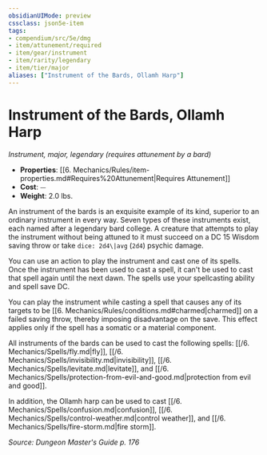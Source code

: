 ```yaml
---
obsidianUIMode: preview
cssclass: json5e-item
tags:
- compendium/src/5e/dmg
- item/attunement/required
- item/gear/instrument
- item/rarity/legendary
- item/tier/major
aliases: ["Instrument of the Bards, Ollamh Harp"]
---
```

# Instrument of the Bards, Ollamh Harp
*Instrument, major, legendary (requires attunement by a bard)*  

- **Properties**: [[6. Mechanics/Rules/item-properties.md#Requires%20Attunement\|Requires Attunement]]
- **Cost**: ⏤
- **Weight**: 2.0 lbs.

An instrument of the bards is an exquisite example of its kind, superior to an ordinary instrument in every way. Seven types of these instruments exist, each named after a legendary bard college. A creature that attempts to play the instrument without being attuned to it must succeed on a DC 15 Wisdom saving throw or take `dice: 2d4\|avg` (`2d4`) psychic damage.

You can use an action to play the instrument and cast one of its spells. Once the instrument has been used to cast a spell, it can't be used to cast that spell again until the next dawn. The spells use your spellcasting ability and spell save DC.

You can play the instrument while casting a spell that causes any of its targets to be [[6. Mechanics/Rules/conditions.md#charmed\|charmed]] on a failed saving throw, thereby imposing disadvantage on the save. This effect applies only if the spell has a somatic or a material component.

All instruments of the bards can be used to cast the following spells: [[/6. Mechanics/Spells/fly.md\|fly]], [[/6. Mechanics/Spells/invisibility.md\|invisibility]], [[/6. Mechanics/Spells/levitate.md\|levitate]], and [[/6. Mechanics/Spells/protection-from-evil-and-good.md\|protection from evil and good]].

In addition, the Ollamh harp can be used to cast [[/6. Mechanics/Spells/confusion.md\|confusion]], [[/6. Mechanics/Spells/control-weather.md\|control weather]], and [[/6. Mechanics/Spells/fire-storm.md\|fire storm]].

*Source: Dungeon Master's Guide p. 176*